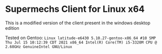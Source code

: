 # Supermechs Client for Linux x64

This is a modified version of the client present in the windows desktop edition

Tested on Gentoo: `Linux latitude-e6430 5.10.27-gentoo-x86_64 #10 SMP Thu Jul 15 10:12:39 CDT 2021 x86_64 Intel(R) Core(TM) i5-3320M CPU @ 2.60GHz GenuineIntel GNU/Linux`

